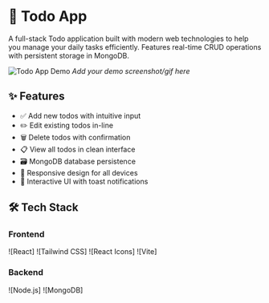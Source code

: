 # 📝 Todo App

A full-stack Todo application built with modern web technologies to help you manage your daily tasks efficiently. Features real-time CRUD operations with persistent storage in MongoDB.

![Todo App Demo](https://via.placeholder.com/800x400.png?text=Todo+App+Demo) 
*Add your demo screenshot/gif here*

## ✨ Features

- ✅ Add new todos with intuitive input
- ✏️ Edit existing todos in-line
- 🗑️ Delete todos with confirmation
- 📋 View all todos in clean interface
- 🗃️ MongoDB database persistence
- 📱 Responsive design for all devices
- 💫 Interactive UI with toast notifications

## 🛠️ Tech Stack

### **Frontend**
![React]
![Tailwind CSS]
![React Icons]
![Vite]

### **Backend**
![Node.js]
![MongoDB]

